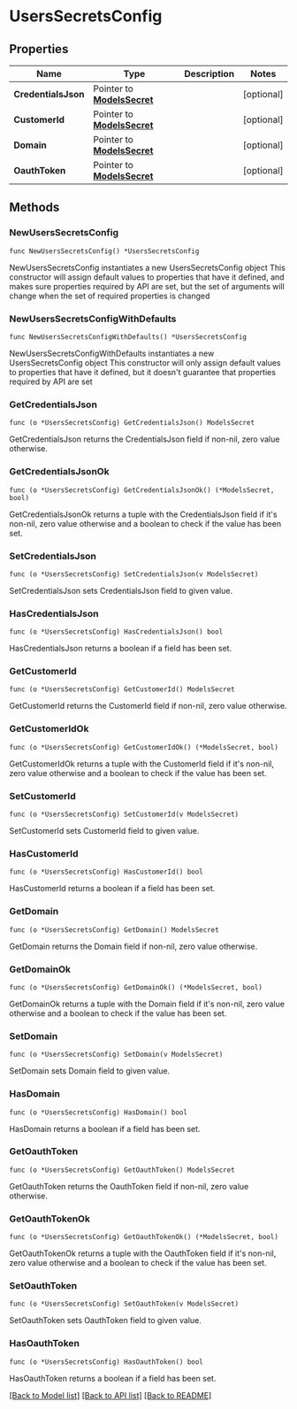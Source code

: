 # UsersSecretsConfig

## Properties

Name | Type | Description | Notes
------------ | ------------- | ------------- | -------------
**CredentialsJson** | Pointer to [**ModelsSecret**](ModelsSecret.md) |  | [optional] 
**CustomerId** | Pointer to [**ModelsSecret**](ModelsSecret.md) |  | [optional] 
**Domain** | Pointer to [**ModelsSecret**](ModelsSecret.md) |  | [optional] 
**OauthToken** | Pointer to [**ModelsSecret**](ModelsSecret.md) |  | [optional] 

## Methods

### NewUsersSecretsConfig

`func NewUsersSecretsConfig() *UsersSecretsConfig`

NewUsersSecretsConfig instantiates a new UsersSecretsConfig object
This constructor will assign default values to properties that have it defined,
and makes sure properties required by API are set, but the set of arguments
will change when the set of required properties is changed

### NewUsersSecretsConfigWithDefaults

`func NewUsersSecretsConfigWithDefaults() *UsersSecretsConfig`

NewUsersSecretsConfigWithDefaults instantiates a new UsersSecretsConfig object
This constructor will only assign default values to properties that have it defined,
but it doesn't guarantee that properties required by API are set

### GetCredentialsJson

`func (o *UsersSecretsConfig) GetCredentialsJson() ModelsSecret`

GetCredentialsJson returns the CredentialsJson field if non-nil, zero value otherwise.

### GetCredentialsJsonOk

`func (o *UsersSecretsConfig) GetCredentialsJsonOk() (*ModelsSecret, bool)`

GetCredentialsJsonOk returns a tuple with the CredentialsJson field if it's non-nil, zero value otherwise
and a boolean to check if the value has been set.

### SetCredentialsJson

`func (o *UsersSecretsConfig) SetCredentialsJson(v ModelsSecret)`

SetCredentialsJson sets CredentialsJson field to given value.

### HasCredentialsJson

`func (o *UsersSecretsConfig) HasCredentialsJson() bool`

HasCredentialsJson returns a boolean if a field has been set.

### GetCustomerId

`func (o *UsersSecretsConfig) GetCustomerId() ModelsSecret`

GetCustomerId returns the CustomerId field if non-nil, zero value otherwise.

### GetCustomerIdOk

`func (o *UsersSecretsConfig) GetCustomerIdOk() (*ModelsSecret, bool)`

GetCustomerIdOk returns a tuple with the CustomerId field if it's non-nil, zero value otherwise
and a boolean to check if the value has been set.

### SetCustomerId

`func (o *UsersSecretsConfig) SetCustomerId(v ModelsSecret)`

SetCustomerId sets CustomerId field to given value.

### HasCustomerId

`func (o *UsersSecretsConfig) HasCustomerId() bool`

HasCustomerId returns a boolean if a field has been set.

### GetDomain

`func (o *UsersSecretsConfig) GetDomain() ModelsSecret`

GetDomain returns the Domain field if non-nil, zero value otherwise.

### GetDomainOk

`func (o *UsersSecretsConfig) GetDomainOk() (*ModelsSecret, bool)`

GetDomainOk returns a tuple with the Domain field if it's non-nil, zero value otherwise
and a boolean to check if the value has been set.

### SetDomain

`func (o *UsersSecretsConfig) SetDomain(v ModelsSecret)`

SetDomain sets Domain field to given value.

### HasDomain

`func (o *UsersSecretsConfig) HasDomain() bool`

HasDomain returns a boolean if a field has been set.

### GetOauthToken

`func (o *UsersSecretsConfig) GetOauthToken() ModelsSecret`

GetOauthToken returns the OauthToken field if non-nil, zero value otherwise.

### GetOauthTokenOk

`func (o *UsersSecretsConfig) GetOauthTokenOk() (*ModelsSecret, bool)`

GetOauthTokenOk returns a tuple with the OauthToken field if it's non-nil, zero value otherwise
and a boolean to check if the value has been set.

### SetOauthToken

`func (o *UsersSecretsConfig) SetOauthToken(v ModelsSecret)`

SetOauthToken sets OauthToken field to given value.

### HasOauthToken

`func (o *UsersSecretsConfig) HasOauthToken() bool`

HasOauthToken returns a boolean if a field has been set.


[[Back to Model list]](../README.md#documentation-for-models) [[Back to API list]](../README.md#documentation-for-api-endpoints) [[Back to README]](../README.md)


